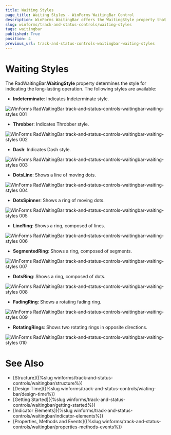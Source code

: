 ```yaml
---
title: Waiting Styles
page_title: Waiting Styles - WinForms WaitingBar Control
description: WinForms WaitingBar offers the WaitingStyle property that determines the style for indicating the long-lasting operation. Get familiar with the available styles.
slug: winforms/track-and-status-controls/waiting-styles
tags: waitingbar
published: True
position: 4
previous_url: track-and-status-controls-waitingbar-waiting-styles
---
```


# Waiting Styles

The RadWaitingBar.__WaitingStyle__ property determines the style for indicating the long-lasting operation. The following styles are available:

* __Indeterminate__: Indicates Indeterminate style.

![WinForms RadWaitingBar track-and-status-controls-waitingbar-waiting-styles 001](images/track-and-status-controls-waitingbar-waiting-styles001.gif)

* __Throbber__: Indicates Throbber style.


![WinForms RadWaitingBar track-and-status-controls-waitingbar-waiting-styles 002](images/track-and-status-controls-waitingbar-waiting-styles002.gif)

* __Dash__: Indicates Dash style.


![WinForms RadWaitingBar track-and-status-controls-waitingbar-waiting-styles 003](images/track-and-status-controls-waitingbar-waiting-styles003.gif)

* __DotsLine__: Shows a line of moving dots.


![WinForms RadWaitingBar track-and-status-controls-waitingbar-waiting-styles 004](images/track-and-status-controls-waitingbar-waiting-styles004.gif)

* __DotsSpinner__: Shows a ring of moving dots.


![WinForms RadWaitingBar track-and-status-controls-waitingbar-waiting-styles 005](images/track-and-status-controls-waitingbar-waiting-styles005.gif)

* __LineRing__: Shows a ring, composed of lines.


![WinForms RadWaitingBar track-and-status-controls-waitingbar-waiting-styles 006](images/track-and-status-controls-waitingbar-waiting-styles006.gif)

* __SegmentedRing__: Shows a ring, composed of segments.


![WinForms RadWaitingBar track-and-status-controls-waitingbar-waiting-styles 007](images/track-and-status-controls-waitingbar-waiting-styles007.gif)

* __DotsRing__: Shows a ring, composed of dots.


![WinForms RadWaitingBar track-and-status-controls-waitingbar-waiting-styles 008](images/track-and-status-controls-waitingbar-waiting-styles008.gif)

* __FadingRing__: Shows a rotating fading ring.


![WinForms RadWaitingBar track-and-status-controls-waitingbar-waiting-styles 009](images/track-and-status-controls-waitingbar-waiting-styles009.gif)

* __RotatingRings__: Shows two rotating rings in opposite directions.


![WinForms RadWaitingBar track-and-status-controls-waitingbar-waiting-styles 010](images/track-and-status-controls-waitingbar-waiting-styles010.gif)

# See Also

* [Structure]({%slug winforms/track-and-status-controls/waitingbar/structure%})	
* [Design Time]({%slug winforms/track-and-status-controls/wiating-bar/design-time%})
* [Getting Started]({%slug winforms/track-and-status-controls/waitingbar/getting-started%})	
* [Indicator Elements]({%slug winforms/track-and-status-controls/waitingbar/indicator-elements%})	
* [Properties, Methods and Events]({%slug winforms/track-and-status-controls/waitingbar/properties-methods-events%})	

